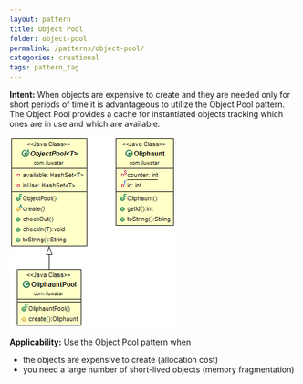 ```yaml
---
layout: pattern
title: Object Pool
folder: object-pool
permalink: /patterns/object-pool/
categories: creational
tags: pattern_tag
---
```


**Intent:** When objects are expensive to create and they are needed only for
short periods of time it is advantageous to utilize the Object Pool pattern.
The Object Pool provides a cache for instantiated objects tracking which ones
are in use and which are available.

![alt text](./etc/object-pool.png "Object Pool")

**Applicability:** Use the Object Pool pattern when

* the objects are expensive to create (allocation cost)
* you need a large number of short-lived objects (memory fragmentation)
